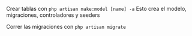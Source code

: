 Crear tablas con `php artisan make:model [name] -a`
Esto crea el modelo, migraciones, controladores y seeders

Correr las migraciones con `php artisan migrate`